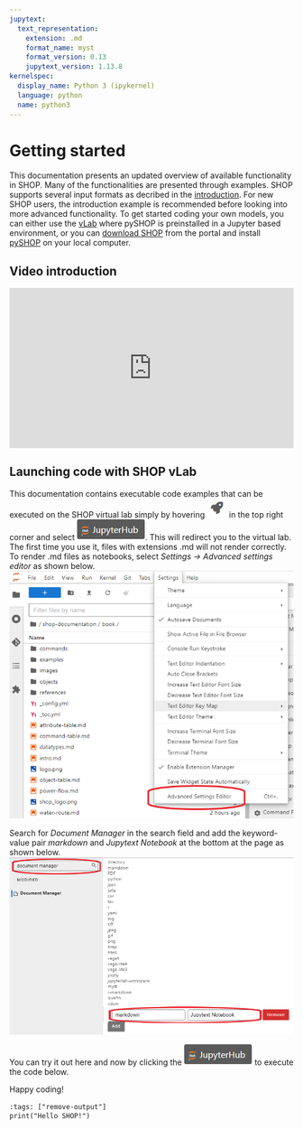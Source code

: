 ```yaml
---
jupytext:
  text_representation:
    extension: .md
    format_name: myst
    format_version: 0.13
    jupytext_version: 1.13.8
kernelspec:
  display_name: Python 3 (ipykernel)
  language: python
  name: python3
---
```


# Getting started

This documentation presents an updated overview of available functionality in SHOP. Many of the functionalities are presented through examples. SHOP supports several input formats as decribed in the [introduction](interaction). For new SHOP users, the introduction example is recommended before looking into more advanced functionality. To get started coding your own models, you can either use the [vLab](https://vlab.sintef.energy) where pySHOP is preinstalled in a Jupyter based environment, or you can [download SHOP](https://shop.sintef.energy/files/shop-releases/) from the portal and install [pySHOP](https://github.com/sintef-energy/pyshop) on your local computer.

## Video introduction

<div style="padding:56.25% 0 0 0;position:relative;"><iframe src="https://player.vimeo.com/video/738925679?h=b94fb52b25&amp;badge=0&amp;autopause=0&amp;player_id=0&amp;app_id=58479" frameborder="0" allow="autoplay; fullscreen; picture-in-picture" allowfullscreen style="position:absolute;top:0;left:0;width:100%;height:100%;" title="New SHOP documentation with vLab support!"></iframe></div><script src="https://player.vimeo.com/api/player.js"></script>

## Launching code with SHOP vLab
This documentation contains executable code examples that can be executed on the SHOP virtual lab simply by hovering ![](images/rocket.png) in the top right corner and select ![](images/jupyter-hub.png). This will redirect you to the virtual lab. The first time you use it, files with extensions .md will not render correctly. To render .md files as notebooks, select *Settings -> Advanced settings editor* as shown below.
![](./images/settings_menu.png)

Search for *Document Manager* in the search field and add the keyword-value pair *markdown* and *Jupytext Notebook* at the bottom at the page as shown below.
![](./images/add_setting.png)

You can try it out here and now by clicking the ![](images/jupyter-hub.png) to execute the code below.

Happy coding!

```{code-cell} ipython3
:tags: ["remove-output"]
print("Hello SHOP!")
```


